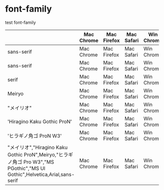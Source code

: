 # font-family
test font-family


|  | Mac Chrome | Mac Firefox | Mac Safari | Win Chrome | Win Firefox | Win IE11 | Win Edge | iOS Safari | android Chrome |
| --- | --- | --- | --- | --- | --- | --- | --- | --- | --- |
| sans-serif | Mac Chrome | Mac Firefox | Mac Safari | Win Chrome | Win Firefox | Win IE11 | Win Edge | iOS Safari | android Chrome |
| sans-serif | Mac Chrome | Mac Firefox | Mac Safari | Win Chrome | Win Firefox | Win IE11 | Win Edge | iOS Safari | android Chrome |
| serif | Mac Chrome | Mac Firefox | Mac Safari | Win Chrome | Win Firefox | Win IE11 | Win Edge | iOS Safari | android Chrome |
| Meiryo | Mac Chrome | Mac Firefox | Mac Safari | Win Chrome | Win Firefox | Win IE11 | Win Edge | iOS Safari | android Chrome |
| "メイリオ" | Mac Chrome | Mac Firefox | Mac Safari | Win Chrome | Win Firefox | Win IE11 | Win Edge | iOS Safari | android Chrome |
| 'Hiragino Kaku Gothic ProN' | Mac Chrome | Mac Firefox | Mac Safari | Win Chrome | Win Firefox | Win IE11 | Win Edge | iOS Safari | android Chrome |
| 'ヒラギノ角ゴ ProN W3' | Mac Chrome | Mac Firefox | Mac Safari | Win Chrome | Win Firefox | Win IE11 | Win Edge | iOS Safari | android Chrome |
| "メイリオ","Hiragino Kaku Gothic ProN",Meiryo,"ヒラギノ角ゴ Pro W3","MS PGothic","MS UI Gothic",Helvetica,Arial,sans-serif | Mac Chrome | Mac Firefox | Mac Safari | Win Chrome | Win Firefox | Win IE11 | Win Edge | iOS Safari | android Chrome |


